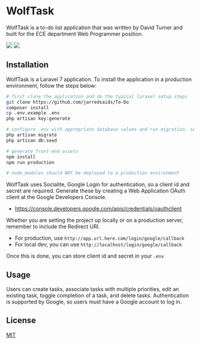 # WolfTask

WolfTask is a to-do list application that was written by David Turner and built for the ECE department Web Programmer position.

![](https://i.imgur.com/539WRwL.png) ![](https://i.imgur.com/HtkWkir.png)

## Installation

WolfTask is a Laravel 7 application. To install the application in a production environment, follow the steps below:

```bash
# first clone the application and do the typical laravel setup steps
git clone https://github.com/jarredsaids/To-Do
composer install
cp .env.example .env
php artisan key:generate

# configure .env with appropriate database values and run migration, seeders
php artisan migrate
php artisan db:seed

# generate front-end assets
npm install
npm run production

# node_modules should NOT be deployed to a production environment

```

WolfTask uses Socialite, Google Login for authentication, so a client id and secret are required. Generate these by creating a Web Application OAuth client at the Google Developers Console.
- https://console.developers.google.com/apis/credentials/oauthclient

Whether you are setting the project up locally or on a production server, remember to include the Redirect URI.
- For production, use `http://app.url.here.com/login/google/callback`
- For local dev, you can use `http://localhost/login/google/callback`

Once this is done, you can store client id and secret in your `.env`


## Usage

Users can create tasks, associate tasks with multiple priorities, edit an existing task, toggle completion of a task, and delete tasks. Authentication is supported by Google, so users must have a Google account to log in.

## License
[MIT](https://choosealicense.com/licenses/mit/)
